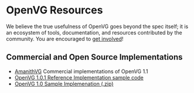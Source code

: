 # OpenVG Resources

We believe the true usefulness of OpenVG goes beyond the spec itself; it is an ecosystem of tools, documentation, and resources contributed by the community. You are encouraged to [get involved](https://github.com/KhronosGroup/Khronosdotorg)!

## Commercial and Open Source Implementations
* [AmanithVG](http://www.amanithvg.com) Commercial implementations of OpenVG 1.1
* [OpenVG 1.0.1 Reference Implementation sample code](http://read.pudn.com/downloads159/sourcecode/graph/713580/ri_package_1.1/samples/tiger/main.c__.htm) 
* [OpenVG 1.0 Sample Implemenation (.zip)](https://www.khronos.org/registry/vg/ri/openvg-1.1-ri.zip) 
